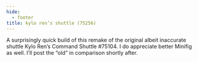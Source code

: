 ```yaml
---
hide:
  - footer
title: kylo ren’s shuttle (75256)
---
```


A surprisingly quick build of this remake of the original albeit inaccurate shuttle Kylo Ren’s Command Shuttle #75104.
I do appreciate better Minifig as well. I’ll post the “old” in comparison shortly after.
